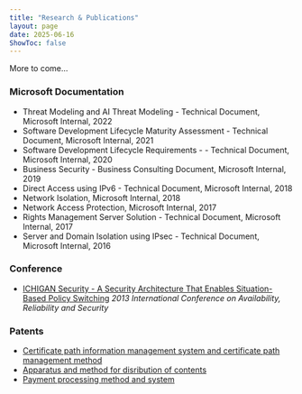 ```yaml
---
title: "Research & Publications"
layout: page
date: 2025-06-16
ShowToc: false
---
```


<link rel="stylesheet" href="/css/resume.css" />
<div class="resume-page">

More to come...

### Microsoft Documentation
- Threat Modeling and AI Threat Modeling - Technical Document, Microsoft Internal, 2022
- Software Development Lifecycle Maturity Assessment - Technical Document, Microsoft Internal, 2021
- Software Development Lifecycle Requirements - - Technical Document, Microsoft Internal, 2020
- Business Security - Business Consulting Document, Microsoft Internal, 2019
- Direct Access using IPv6 - Technical Document, Microsoft Internal, 2018
- Network Isolation, Microsoft Internal, 2018
- Network Access Protection, Microsoft Internal, 2017
- Rights Management Server Solution - Technical Document, Microsoft Internal, 2017
- Server and Domain Isolation using IPsec - Technical Document, Microsoft Internal, 2016

### Conference

- [ICHIGAN Security - A Security Architecture That Enables Situation-Based Policy Switching](https://ieeexplore.ieee.org/document/6657285)
_2013 International Conference on Availability, Reliability and Security_

### Patents

- [Certificate path information management system and certificate path management method](https://patents.google.com/patent/JP2004214751A/en)
- [Apparatus and method for disribution of contents](https://patents.google.com/patent/US20020018566A1/de)
- [Payment processing method and system](https://patents.google.com/patent/US20020046189A1/en)

</div>
